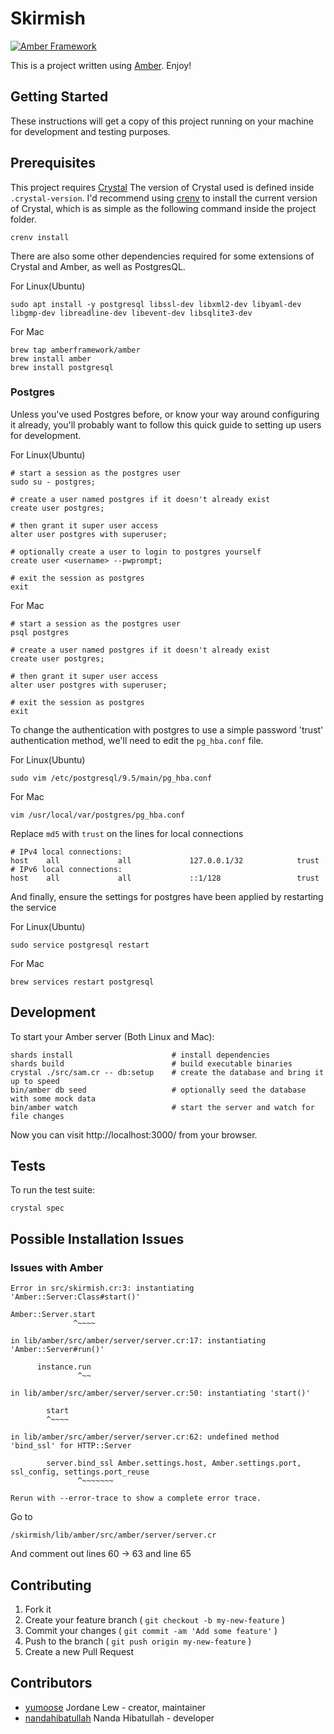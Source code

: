 # Skirmish

[![Amber Framework](https://img.shields.io/badge/using-amber_framework-orange.svg)](https://amberframework.org)

This is a project written using [Amber](https://amberframework.org). Enjoy!

## Getting Started

These instructions will get a copy of this project running on your machine for development and testing purposes.

## Prerequisites

This project requires [Crystal](https://crystal-lang.org/)
The version of Crystal used is defined inside `.crystal-version`.
I'd recommend using [crenv](https://github.com/pine/crenv) to install the current version of Crystal, which is as simple as the following command inside the project folder.
```
crenv install
```

There are also some other dependencies required for some extensions of Crystal and Amber, as well as PostgresQL.

For Linux(Ubuntu)
```
sudo apt install -y postgresql libssl-dev libxml2-dev libyaml-dev libgmp-dev libreadline-dev libevent-dev libsqlite3-dev
```

For Mac
```
brew tap amberframework/amber
brew install amber
brew install postgresql
```

### Postgres
Unless you've used Postgres before, or know your way around configuring it already, you'll probably want to follow this quick guide to setting up users for development.

For Linux(Ubuntu)
```
# start a session as the postgres user
sudo su - postgres;

# create a user named postgres if it doesn't already exist
create user postgres;

# then grant it super user access
alter user postgres with superuser;

# optionally create a user to login to postgres yourself
create user <username> --pwprompt;

# exit the session as postgres
exit
```

For Mac
```
# start a session as the postgres user
psql postgres

# create a user named postgres if it doesn't already exist
create user postgres;

# then grant it super user access
alter user postgres with superuser;

# exit the session as postgres
exit
```

To change the authentication with postgres to use a simple password 'trust' authentication method, we'll need to edit the `pg_hba.conf` file.

For Linux(Ubuntu)
```
sudo vim /etc/postgresql/9.5/main/pg_hba.conf
```
For Mac
```
vim /usr/local/var/postgres/pg_hba.conf
```
Replace `md5` with `trust` on the lines for local connections
```
# IPv4 local connections:
host    all             all             127.0.0.1/32            trust
# IPv6 local connections:
host    all             all             ::1/128                 trust
```

And finally, ensure the settings for postgres have been applied by restarting the service

For Linux(Ubuntu)
```
sudo service postgresql restart
```
For Mac
```
brew services restart postgresql
```

## Development

To start your Amber server (Both Linux and Mac):

```
shards install                      # install dependencies
shards build                        # build executable binaries
crystal ./src/sam.cr -- db:setup    # create the database and bring it up to speed
bin/amber db seed                   # optionally seed the database with some mock data
bin/amber watch                     # start the server and watch for file changes
```

Now you can visit http://localhost:3000/ from your browser.

## Tests

To run the test suite:

```
crystal spec
```

## Possible Installation Issues
### Issues with Amber
```
Error in src/skirmish.cr:3: instantiating 'Amber::Server:Class#start()'

Amber::Server.start
              ^~~~~

in lib/amber/src/amber/server/server.cr:17: instantiating 'Amber::Server#run()'

      instance.run
               ^~~

in lib/amber/src/amber/server/server.cr:50: instantiating 'start()'

        start
        ^~~~~

in lib/amber/src/amber/server/server.cr:62: undefined method 'bind_ssl' for HTTP::Server

        server.bind_ssl Amber.settings.host, Amber.settings.port, ssl_config, settings.port_reuse
               ^~~~~~~~

Rerun with --error-trace to show a complete error trace.
```
Go to
```
/skirmish/lib/amber/src/amber/server/server.cr
```
And comment out lines 60 -> 63 and line 65
## Contributing

1. Fork it
2. Create your feature branch ( `git checkout -b my-new-feature` )
3. Commit your changes ( `git commit -am 'Add some feature'` )
4. Push to the branch ( `git push origin my-new-feature` )
5. Create a new Pull Request

## Contributors

- [yumoose](https://gitlab.com/yumoose) Jordane Lew - creator, maintainer
- [nandahibatullah](https://gitlab.com/nandahibatullah) Nanda Hibatullah - developer